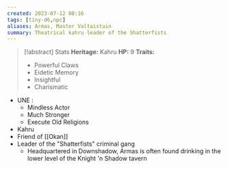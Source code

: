 ```yaml
---
created: 2023-07-12 08:16
tags: [tiny-d6,npc]
aliases: Armas, Master Valtaistuin
summary: Theatrical kahru leader of the Shatterfists
---
```

> [!abstract] Stats
> **Heritage:** Kahru
>**HP:** 9
> **Traits:**
> - Powerful Claws
> - Eidetic Memory
> - Insightful
> - Charismatic
 
- UNE : 
	- Mindless Actor
	- Much Stronger
	- Execute Old Religions
- Kahru
- Friend of [[Okan]]
- Leader of the "Shatterfists" criminal gang 
	- Headquartered in Downshadow, Armas is often found drinking in the lower level of the Knight 'n Shadow tavern